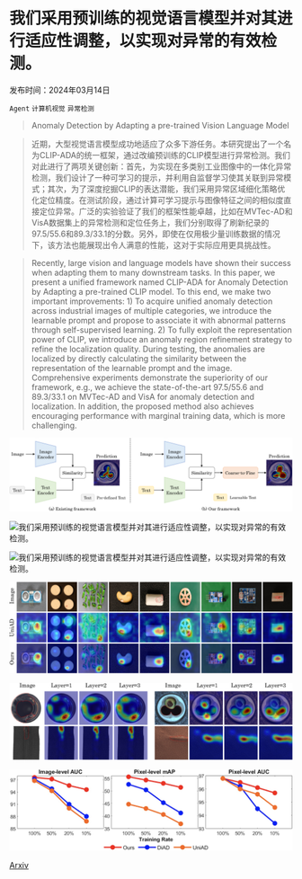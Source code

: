 # 我们采用预训练的视觉语言模型并对其进行适应性调整，以实现对异常的有效检测。

发布时间：2024年03月14日

`Agent` `计算机视觉` `异常检测`

> Anomaly Detection by Adapting a pre-trained Vision Language Model

> 近期，大型视觉语言模型成功地适应了众多下游任务。本研究提出了一个名为CLIP-ADA的统一框架，通过改编预训练的CLIP模型进行异常检测。我们对此进行了两项关键创新：首先，为实现在多类别工业图像中的一体化异常检测，我们设计了一种可学习的提示，并利用自监督学习使其关联到异常模式；其次，为了深度挖掘CLIP的表达潜能，我们采用异常区域细化策略优化定位精度。在测试阶段，通过计算可学习提示与图像特征之间的相似度直接定位异常。广泛的实验验证了我们的框架性能卓越，比如在MVTec-AD和VisA数据集上的异常检测和定位任务上，我们分别取得了刷新纪录的97.5/55.6和89.3/33.1的分数。另外，即使在仅用极少量训练数据的情况下，该方法也能展现出令人满意的性能，这对于实际应用更具挑战性。

> Recently, large vision and language models have shown their success when adapting them to many downstream tasks. In this paper, we present a unified framework named CLIP-ADA for Anomaly Detection by Adapting a pre-trained CLIP model. To this end, we make two important improvements: 1) To acquire unified anomaly detection across industrial images of multiple categories, we introduce the learnable prompt and propose to associate it with abnormal patterns through self-supervised learning. 2) To fully exploit the representation power of CLIP, we introduce an anomaly region refinement strategy to refine the localization quality. During testing, the anomalies are localized by directly calculating the similarity between the representation of the learnable prompt and the image. Comprehensive experiments demonstrate the superiority of our framework, e.g., we achieve the state-of-the-art 97.5/55.6 and 89.3/33.1 on MVTec-AD and VisA for anomaly detection and localization. In addition, the proposed method also achieves encouraging performance with marginal training data, which is more challenging.

![我们采用预训练的视觉语言模型并对其进行适应性调整，以实现对异常的有效检测。](../../../paper_images/2403.09493/x1.png)

![我们采用预训练的视觉语言模型并对其进行适应性调整，以实现对异常的有效检测。](../../../paper_images/2403.09493/)

![我们采用预训练的视觉语言模型并对其进行适应性调整，以实现对异常的有效检测。](../../../paper_images/2403.09493/x3.png)

![我们采用预训练的视觉语言模型并对其进行适应性调整，以实现对异常的有效检测。](../../../paper_images/2403.09493/x4.png)

![我们采用预训练的视觉语言模型并对其进行适应性调整，以实现对异常的有效检测。](../../../paper_images/2403.09493/x5.png)

![我们采用预训练的视觉语言模型并对其进行适应性调整，以实现对异常的有效检测。](../../../paper_images/2403.09493/datascale3.jpg)

[Arxiv](https://arxiv.org/abs/2403.09493)